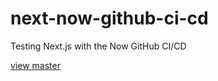 # next-now-github-ci-cd
Testing Next.js with the Now GitHub CI/CD

[view master](https://next-github-ci-cd.now.sh)
